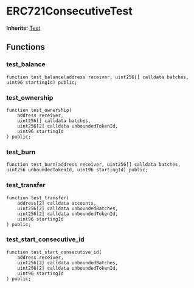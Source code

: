 # ERC721ConsecutiveTest
**Inherits:**
[Test](/lib/forge-std/src/Test.sol/abstract.Test.md)


## Functions
### test_balance


```solidity
function test_balance(address receiver, uint256[] calldata batches, uint96 startingId) public;
```

### test_ownership


```solidity
function test_ownership(
    address receiver,
    uint256[] calldata batches,
    uint256[2] calldata unboundedTokenId,
    uint96 startingId
) public;
```

### test_burn


```solidity
function test_burn(address receiver, uint256[] calldata batches, uint256 unboundedTokenId, uint96 startingId) public;
```

### test_transfer


```solidity
function test_transfer(
    address[2] calldata accounts,
    uint256[2] calldata unboundedBatches,
    uint256[2] calldata unboundedTokenId,
    uint96 startingId
) public;
```

### test_start_consecutive_id


```solidity
function test_start_consecutive_id(
    address receiver,
    uint256[2] calldata unboundedBatches,
    uint256[2] calldata unboundedTokenId,
    uint96 startingId
) public;
```

